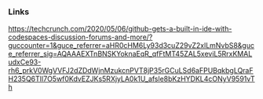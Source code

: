 ### Links

https://techcrunch.com/2020/05/06/github-gets-a-built-in-ide-with-codespaces-discussion-forums-and-more/?guccounter=1&guce_referrer=aHR0cHM6Ly93d3cuZ29vZ2xlLmNvbS8&guce_referrer_sig=AQAAAEXTnBNSKYoknaEqR_qfFtMT45ZAL5xeviL5RrxKMALudxCe93-rh6_prkV0WgVVFJ2dZDdWjnMzukcnPVT8jP35rGCuLSd6aFPUBqkbgLQraFH235Q6TIl7O5wf0KdvEZJKs5RXjyLA0k1U_afsle8bKzHYDKL4cONyV9591vTh
